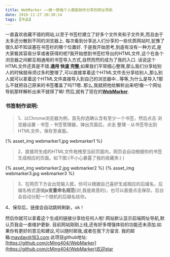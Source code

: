 ```yaml
---
title: WebMarker ——做一款每个人都能制作分享的网址导航
date: 2016-11-27 20:38:14
tags: [作品]
---
```


一直喜欢收藏不错的网站,以至于书签栏建立了好多个文件夹和子文件夹,而且由于太多还分散到不同的浏览器上.
每次看到分享达人们分享的一些优质网站时,犹豫了很久却不知该塞在书签栏的哪个位置好.
于是我开始思考,到底有没有一种方式,是大家极其容易分享或者获得的呢?我开始想到书签栏导出的HTML文件,这个在各个浏览器之间都互相通用的书签导入方式,自然而然的成为了我的入口.
话说这个HTML文件还真是不错.**通用 快速 完整**,如果我们平常细心整理,那么我们分享给别人的时候就毋须过多的整理了,可以直接拿着这个HTML文件去分享给别人,那么别人就可以拿着这个HTML文件直接导入到自己的浏览器中...等等,为什么是导入?那么不就把自己原来的书签覆盖了吗??嗯..那么,我就把他给解析出来吧!像一个网址导航那样解析出来不就得了嘛!
然后,就有了现在的[**WebMarker**](http://webmarker.inmybgm.com).

### 书签制作说明:

>1、以Chrome浏览器为例，首先你选确认含有至少一个书签，然后点击 浏览器设置 - 书签 - 书签管理器，弹出页面后，点击 整理 - 从书签导出到HTML文件，保存至桌面。

{% asset_img webmarker1.jpg webmarker1 %}

>2、直接将生成的HTML文件拖拽至当前页面内，网页会自动根据你的书签生成相应的页面。如下图:(不小心暴露了我的收藏夹:) )

{% asset_img webmarker2.jpg webmarker2 %}
{% asset_img webmarker3.jpg webmarker3 %}

>3、在网页下方会出现输入框，你可以根据自己喜好生成相应的后缀名，后缀名格式遵循**js变量命名规范**(对,我是故意的)，也可以直接点击保存，后台会自动分配一个随机的后缀名给你。	

4、保存后，链接会自动跳转刷新，ok！

然后你就可以拿着这个生成的链接分享给任何人啦!
网站默认显示前端网址导航,默认页我会一直维护更新.
目前网站刚刚上线,还有好多增强体验的功能还未添加.如果你有更好的意见和建议,可以随时邮我,或者在我下方留言.
我的邮箱:mayday@163.com
此项目github地址:[https://github.com/cMing404/WebMarker](https://github.com/cMing404/WebMarker)欢迎star